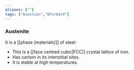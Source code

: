 ```yaml
---
aliases: [""]
tags: ["Question","QFormat4"]
---
```

### Austenite
It is a [[phase (materials)]] of steel:
- This is a [[face centred cubic|FCC]] crystal lattice of iron.
- Has carbon in its interstitial sites.
- It is stable at high temperatures.